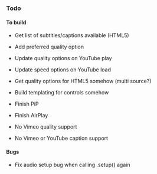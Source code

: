 ### Todo

#### To build
- Get list of subtitles/captions available (HTML5)
- Add preferred quality option
- Update quality options on YouTube play
- Update speed options on YouTube load

- Get quality options for HTML5 somehow (multi source?)
- Build templating for controls somehow
- Finish PiP
- Finish AirPlay

- No Vimeo quality support
- No Vimeo or YouTube caption support

#### Bugs
- Fix audio setup bug when calling .setup() again